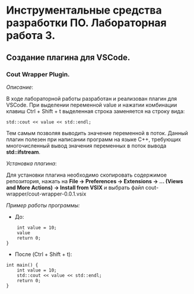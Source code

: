 # Инструментальные средства разработки ПО. Лабораторная работа 3.
## Создание плагина для VSCode.
### Cout Wrapper Plugin.


_Описание_:

В ходе лабораторной работы разработан и реализован плагин для VSCode.
При выделении переменной value и нажатии комбинации клавиш Ctrl + Shift + t выделенная строка заменяется на строку вида:


```
std::cout << value << std::endl;
```

Тем самым позволяя выводить значение переменной в поток.
Данный плагин полезен при написании программ на языке C++, требующих многочисленный вывод значения переменных в поток вывода __std::ifstream__.


_Установка плагина_:

Для установки плагина необходимо скопировать содержимое репозитория, нажать на 
__File -> Preferences -> Extensions -> ... (Views and More Actions) -> Install from VSIX__ и выбрать файл cout-wrapper/cout-wrapper-0.0.1.vsix


_Пример работы программы:_

- До:

```int main() {
    int value = 10;
    value
    return 0;    
}
```


- После (Ctrl + Shift + t):


```
int main() {
    int value = 10;
    std::cout << value << std::endl;
    return 0;    
}
```
